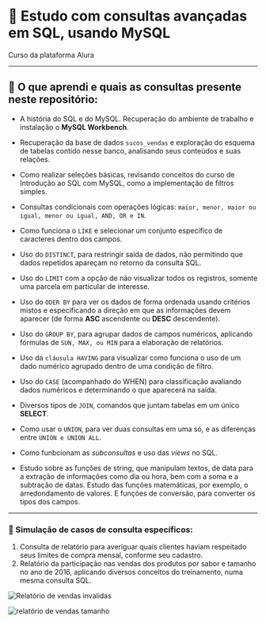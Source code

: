 # :dolphin: Estudo com consultas avançadas em SQL, usando MySQL

Curso da plataforma Alura

___
## :open_file_folder: O que aprendi e quais as consultas presente neste repositório:

* A história do SQL e do MySQL. Recuperação do ambiente de trabalho e instalação o **MySQL Workbench**.
* Recuperação da base de dados `sucos_vendas` e exploração do esquema de tabelas contido nesse banco, analisando seus conteúdos e suas relações.

* Como realizar seleções básicas, revisando conceitos do curso de Introdução ao SQL com MySQL, como a implementação de filtros simples. 
* Consultas condicionais com operações lógicas: `maior, menor, maior ou igual, menor ou igual, AND, OR e IN`.

* Como funciona o `LIKE` e selecionar um conjunto específico de caracteres dentro dos campos.
* Uso do `DISTINCT`, para restringir saída de dados, não permitindo que dados repetidos apareçam no retorno da consulta SQL. 
* Uso do `LIMIT` com a opção de não visualizar todos os registros, somente uma parcela em particular de interesse.

* Uso do `ODER BY` para ver os dados de forma ordenada usando critérios mistos e especificando a direção em que as informações devem aparecer (de forma **ASC** ascendente ou **DESC** descendente).

* Uso do `GROUP BY`, para agrupar dados de campos numéricos, aplicando fórmulas de `SUN, MAX, ou MIN` para a elaboração de relatórios.

* Uso da `cláusula HAVING` para visualizar como funciona o uso de um dado numérico agrupado dentro de uma condição de filtro. 
* Uso do `CASE` (acompanhado do WHEN) para classificação avaliando dados numéricos e determinando o que aparecerá na saída.

* Diversos tipos de `JOIN`, comandos que juntam tabelas em um único **SELECT**. 
* Como usar o `UNION`, para ver duas consultas em uma só, e as diferenças entre `UNION e UNION ALL`.

* Como funbcionam as _subconsultas_ e uso das *_views_* no SQL.

* Estudo sobre as funções de string, que manipulam textos, de data para a extração de informações como dia ou hora, bem com a soma e a subtração de datas. Estudo das funções matemáticas, por exemplo, o arredondamento de valores. E funções de conversão, para converter os tipos dos campos. 

___
### :open_file_folder: Simulação de casos de consulta específicos:
1. Consulta de relatório para averiguar quais clientes haviam respeitado seus limites de compra mensal, conforme seu cadastro. 
2. Relatório da participação nas vendas dos produtos por sabor e tamanho no ano de 2016, aplicando diversos conceitos do treinamento, numa mesma consulta SQL.


![Relatório de vendas invalidas](https://user-images.githubusercontent.com/74005813/201406891-94f18b8a-8b0d-40cd-86ba-372968df72e1.jpg)



![relatório de vendas tamanho](https://user-images.githubusercontent.com/74005813/201407002-142a1114-17c1-4fc5-83de-c350aa2b5085.jpg)
